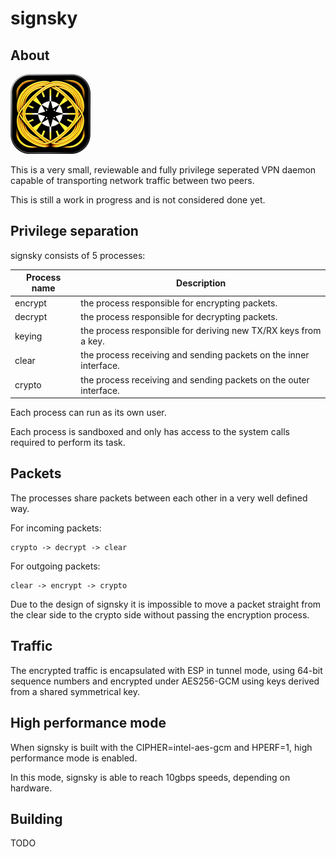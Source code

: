 # signsky

## About

<img src="signsky.png" alt="signsky" width="128px" />

This is a very small, reviewable and fully privilege seperated VPN daemon
capable of transporting network traffic between two peers.

This is still a work in progress and is not considered done yet.

## Privilege separation

signsky consists of 5 processes:

| Process name | Description  |
| ------------ | ------------ |
| encrypt | the process responsible for encrypting packets.
| decrypt | the process responsible for decrypting packets.
| keying | the process responsible for deriving new TX/RX keys from a key.
| clear | the process receiving and sending packets on the inner interface.
| crypto | the process receiving and sending packets on the outer interface.

Each process can run as its own user.

Each process is sandboxed and only has access to the system calls
required to perform its task.

## Packets

The processes share packets between each other in a very well defined way.

For incoming packets:

```
crypto -> decrypt -> clear
```

For outgoing packets:

```
clear -> encrypt -> crypto
```

Due to the design of signsky it is impossible to move a packet straight
from the clear side to the crypto side without passing the encryption
process.

## Traffic

The encrypted traffic is encapsulated with ESP in tunnel mode, using
64-bit sequence numbers and encrypted under AES256-GCM using keys
derived from a shared symmetrical key.

## High performance mode

When signsky is built with the CIPHER=intel-aes-gcm and HPERF=1,
high performance mode is enabled.

In this mode, signsky is able to reach 10gbps speeds, depending on hardware.

## Building

TODO
